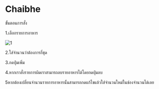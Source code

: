 # Chaibhe
ขั้นตอนการสั่ง

1.เลือกรายการอาหาร

![1](https://user-images.githubusercontent.com/48233958/68531672-72b13980-0347-11ea-94a7-f902653dc724.PNG)

2.ใส่จำนวนว่าต้องการกี่ชุด

3.กดปุ่มเพิ่ม

4.หากเราสั่งรายการผิดเราสามารถลบรายอาหารได้โดยกดปุ่มลบ

5หากต้องเปลี่ยนจำนวนรายการอาหารนั้นสามารถกดแก้ไขแล้วใส่จำนวนใหม่ในช่องจำนวนได้เลย
